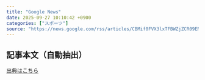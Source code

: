 ```yaml
---
title: "Google News"
date: 2025-09-27 10:10:42 +0900
categories: ["スポーツ"]
source: "https://news.google.com/rss/articles/CBMif0FVX3lxTFBWZjZCR09EM2YtbVFSWGtMVXZnX3ctRWI4d3JHQWdSdlp2WDNPaFJUMkowM1ZZMjdBcWhHMGEwQnVjZnNBMVhnSWFzczZPclpQczViaHBldTJqWGFLczNhMjhSOHhKaktzTFlrZ1doZkcxU2hGd0VROXJBd3N6SE0?oc=5"
---
```


## 記事本文（自動抽出）
<body class="y0K44d EA71Tc" id="readabilityBody"></body>

[出典はこちら](https://news.google.com/rss/articles/CBMif0FVX3lxTFBWZjZCR09EM2YtbVFSWGtMVXZnX3ctRWI4d3JHQWdSdlp2WDNPaFJUMkowM1ZZMjdBcWhHMGEwQnVjZnNBMVhnSWFzczZPclpQczViaHBldTJqWGFLczNhMjhSOHhKaktzTFlrZ1doZkcxU2hGd0VROXJBd3N6SE0?oc=5)

